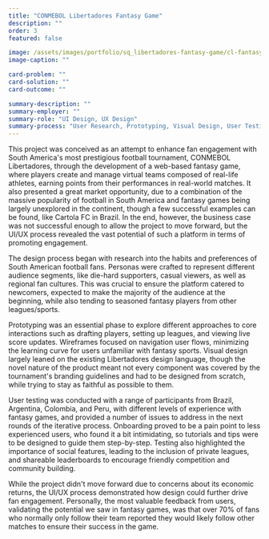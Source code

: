 ```yaml
---
title: "CONMEBOL Libertadores Fantasy Game"
description: ""
order: 3
featured: false

image: /assets/images/portfolio/sq_libertadores-fantasy-game/cl-fantasy_hero.webp
image-caption: ""

card-problem: ""
card-solution: ""
card-outcome: ""

summary-description: ""
summary-employer: ""
summary-role: "UI Design, UX Design"
summary-process: "User Research, Prototyping, Visual Design, User Testing"
---
```


This project was conceived as an attempt to enhance fan engagement with South America's most prestigious football tournament, CONMEBOL Libertadores, through the development of a web-based fantasy game, where players create and manage virtual teams composed of real-life athletes, earning points from their performances in real-world matches. It also presented a great market opportunity, due to a combination of the massive popularity of football in South America and fantasy games being largely unexplored in the continent, though a few successful examples can be found, like Cartola FC in Brazil. In the end, however, the business case was not successful enough to allow the project to move forward, but the UI/UX process revealed the vast potential of such a platform in terms of promoting engagement.

The design process began with research into the habits and preferences of South American football fans. Personas were crafted to represent different audience segments, like die-hard supporters, casual viewers, as well as regional fan cultures. This was crucial to ensure the platform catered to newcomers, expected to make the majority of the audience at the beginning, while also tending to seasoned fantasy players from other leagues/sports.

Prototyping was an essential phase to explore different approaches to core interactions such as drafting players, setting up leagues, and viewing live score updates. Wireframes focused on navigation user flows, minimizing the learning curve for users unfamiliar with fantasy sports. Visual design largely leaned on the existing Libertadores design language, though the novel nature of the product meant not every component was covered by the tournament's branding guidelines and had to be designed from scratch, while trying to stay as faithful as possible to them.

User testing was conducted with a range of participants from Brazil, Argentina, Colombia, and Peru, with different levels of experience with fantasy games, and provided a number of issues to address in the next rounds of the iterative process. Onboarding proved to be a pain point to less experienced users, who found it a bit intimidating, so tutorials and tips were to be designed to guide them step-by-step. Testing also highlighted the importance of social features, leading to the inclusion of private leagues, and shareable leaderboards to encourage friendly competition and community building.

While the project didn't move forward due to concerns about its economic returns, the UI/UX process demonstrated how design could further drive fan engagement. Personally, the most valuable feedback from users, validating the potential we saw in fantasy games, was that over 70% of fans who normally only follow their team reported they would likely follow other matches to ensure their success in the game.